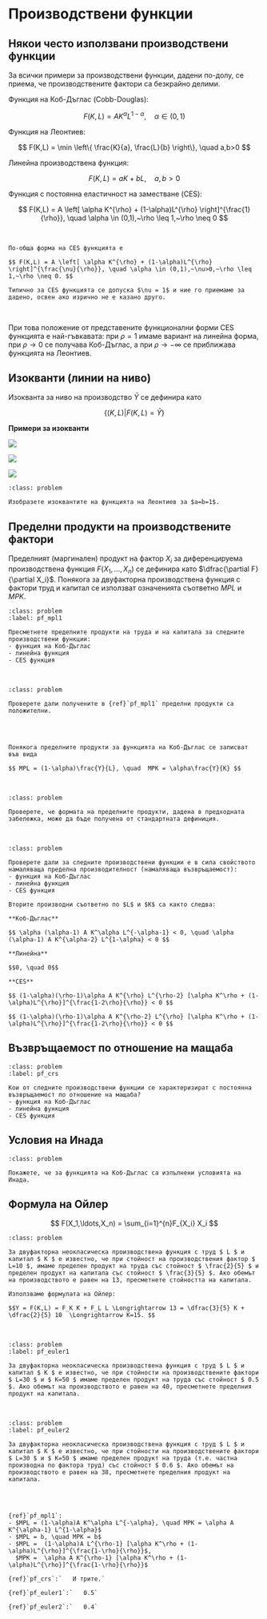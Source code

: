 Производствени функции
=======================

## Някои често използвани производствени функции

За всички примери за производствени функции, дадени по-долу, се приема, че производствените фактори са безкрайно делими.

Функция на Коб-Дъглас (Cobb-Douglas):

$$ F(K,L) = A K^\alpha L^{1-\alpha}, \quad \alpha \in (0,1) $$

Функция на Леонтиев:

$$ F(K,L) = \min \left\{ \frac{K}{a}, \frac{L}{b} \right\}, \quad a,b>0 $$

Линейна производствена функция:

$$ F(K,L) = a K + b L, \quad a,b>0 $$

Функция с постоянна еластичност на заместване (CES):

$$ F(K,L) = A \left[ \alpha K^{\rho} + (1-\alpha)L^{\rho} \right]^{\frac{1}{\rho}}, \quad \alpha \in (0,1),~\rho \leq 1,~\rho \neq 0 $$

<br>

```{note}
По-обща форма на CES функцията е 

$$ F(K,L) = A \left[ \alpha K^{\rho} + (1-\alpha)L^{\rho} \right]^{\frac{\nu}{\rho}}, \quad \alpha \in (0,1),~\nu>0,~\rho \leq 1,~\rho \neq 0. $$

Типично за CES функцията се допуска $\nu = 1$ и ние го приемаме за дадено, освен ако изрично не е казано друго.
```

<br>


При това положение от представените функционални форми CES функцията е най-гъвкавата: при $\rho = 1$ имаме вариант на линейна форма, при $\rho \rightarrow 0$ се получава Коб-Дъглас, а при $\rho \rightarrow -\infty$ се приближава функцията на Леонтиев.

## Изокванти (линии на ниво)

Изокванта за ниво на производство $\bar{Y}$ се дефинира като 

$$ \{ (K,L) \vert F(K,L) = \bar{Y} \}$$

**Примери за изокванти**

![](./images/CD1.png)

![](./images/CES1.png)

![](./images/CES2.png)


```{exercise}
:class: problem

Изобразете изоквантите на функцията на Леонтиев за $a=b=1$.
```

## Пределни продукти на производствените фактори

Пределният (маргинален) продукт на фактор $X_i$ за диференцируема производствена функция $F(X_1, \ldots, X_n)$ се дефинира като $\dfrac{\partial F}{\partial X_i}$. Понякога за двуфакторна производствена функция с фактори труд и капитал се използват означенията съответно $MPL$ и $MPK$.

```{exercise}
:class: problem
:label: pf_mpl1

Пресметнете пределните продукти на труда и на капитала за следните производствени функции:
- функция на Коб-Дъглас
- линейна функция
- CES функция
```

<br>

```{exercise}
:class: problem

Проверете дали получените в {ref}`pf_mpl1` пределни продукти са положителни.
```

<br>

```{note}

Понякога пределните продукти за функцията на Коб-Дъглас се записват във вида

$$ MPL = (1-\alpha)\frac{Y}{L}, \quad  MPK = \alpha\frac{Y}{K} $$
```

<br>

```{exercise}
:class: problem

Проверете, че формата на пределните продукти, дадена в предходната забележка, може да бъде получена от стандартната дефиниция.
```

<br>

```{exercise}
:class: problem

Проверете дали за следните производствени функции е в сила свойството намаляваща пределна производителност (намаляваща възвръщаемост):
- функция на Коб-Дъглас
- линейна функция
- CES функция
```

```{dropdown} Решение
Вторите производни съответно по $L$ и $K$ са както следва:

**Коб-Дъглас**

$$ \alpha (\alpha-1) A K^\alpha L^{-\alpha-1} < 0, \quad \alpha (\alpha-1) A K^{\alpha-2} L^{1-\alpha} < 0 $$

**Линейна**

$$0, \quad 0$$

**CES**

$$ (1-\alpha)(\rho-1)\alpha A K^{\rho} L^{\rho-2} [\alpha K^\rho + (1-\alpha)L^{\rho}]^{\frac{1-2\rho}{\rho}} < 0 $$

$$ (1-\alpha)(\rho-1)\alpha A K^{\rho-2} L^{\rho} [\alpha K^\rho + (1-\alpha)L^{\rho}]^{\frac{1-2\rho}{\rho}} < 0 $$

```


## Възвръщаемост по отношение на мащаба

```{exercise}
:class: problem
:label: pf_crs

Кои от следните производствени функции се характеризират с постоянна възвръщаемост по отношение на мащаба?
- функция на Коб-Дъглас
- линейна функция
- CES функция
```


## Условия на Инада

```{exercise}
:class: problem

Покажете, че за функцията на Коб-Дъглас са изпълнени условията на Инада.
```


## Формула на Ойлер

$$ F(X_1,\ldots,X_n) = \sum_{i=1}^{n}F_{X_i} X_i $$

```{exercise}
:class: problem

За двуфакторна неокласическа производствена функция с труд $ L $ и капитал $ K $ е известно, че при стойност на производствения фактор $ L=10 $, имаме пределен продукт на труда със стойност $ \frac{2}{5} $ и пределен продукт на капитала със стойност $ \frac{3}{5} $. Ако обемът на производството е равен на 13, пресметнете стойността на капитала.
```

```{dropdown} Решение
Използваме формулата на Ойлер:

$$Y = F(K,L) = F_K K + F_L L \Longrightarrow 13 = \dfrac{3}{5} K + \dfrac{2}{5} 10  \Longrightarrow K=15. $$
```

<br>

```{exercise}
:class: problem
:label: pf_euler1

За двуфакторна неокласическа производствена функция с труд $ L $ и капитал $ K $ е известно, че при стойности на производствените фактори 
$ L=30 $ и $ K=50 $ имаме пределен продукт на труда със стойност $ 0.5 $. Ако обемът на производството е равен на 40, пресметнете пределния продукт на капитала.
```

<br>

```{exercise}
:class: problem
:label: pf_euler2

За двуфакторна неокласическа производствена функция с труд $ L $ и капитал $ K $ е известно, че при стойности на производствените фактори 
$ L=30 $ и $ K=50 $ имаме пределен продукт на труда (т.е. частна производна по фактора труд) със стойност $ 0.6 $. Ако обемът на производството е равен на 38, пресметнете пределния продукт на капитала.
```



<br>

```{dropdown} Отговори

{ref}`pf_mpl1`: 
- $MPL = (1-\alpha)A K^\alpha L^{-\alpha}, \quad MPK = \alpha A K^{\alpha-1} L^{1-\alpha}$
- $MPL = b, \quad MPK = b$
- $MPL =  (1-\alpha)A L^{\rho-1} [\alpha K^\rho + (1-\alpha)L^{\rho}]^{\frac{1-\rho}{\rho}}$, 
  $MPK =  \alpha A K^{\rho-1} [\alpha K^\rho + (1-\alpha)L^{\rho}]^{\frac{1-\rho}{\rho}}$

{ref}`pf_crs`:`   И трите.`

{ref}`pf_euler1`:`   0.5`

{ref}`pf_euler2`:`   0.4`
```